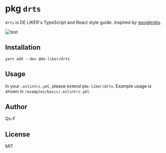 # pkg `drts`

`drts` is DE LIKER's TypeScript and React style guide. Inspired by [google/gts](https://github.com/google/gts).

![test](../../actions/workflows/test.yml/badge.svg)

## Installation

```
yarn add --dev @de-liker/drts
```

## Usage

In your `.eslintrc.yml`, please extend `@de-liker/drts`. Example usage is shown in `/examples/basic/.eslintrc.yml`.

## Author

Qs-F

## License

MIT
